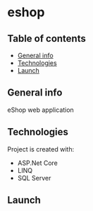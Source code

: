 
# eshop
## Table of contents
* [General info](#general-info)
* [Technologies](#technologies)
* [Launch](#Launch)

## General info
eShop web application 
	
## Technologies
Project is created with:
 * ASP.Net Core
 * LINQ
 * SQL Server
	
## Launch
